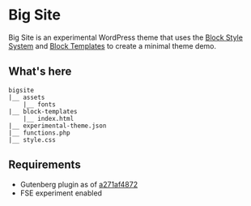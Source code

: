 # Big Site

Big Site is an experimental WordPress theme that uses the [Block Style System](https://github.com/WordPress/gutenberg/blob/master/docs/designers-developers/developers/themes/theme-json.md) and [Block Templates](https://github.com/WordPress/gutenberg/blob/master/docs/designers-developers/developers/themes/block-based-themes.md) to create a minimal theme demo.

## What's here

```
bigsite
|__ assets
    |__ fonts
|__ block-templates 
    |__ index.html
|__ experimental-theme.json
|__ functions.php
|__ style.css
```

## Requirements

- Gutenberg plugin as of [a271af4872](https://github.com/WordPress/gutenberg/tree/a271af487eb8e04945048cca856c211454b6e56c)
- FSE experiment enabled
